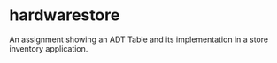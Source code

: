 # hardwarestore
An assignment showing an ADT Table and its implementation in a store inventory application.
